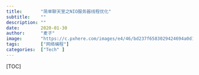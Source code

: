 ```yaml
---
title:       "简单聊天室之NIO服务器线程优化"
subtitle:    ""
description: ""
date:        2020-01-30
author:      "麦子"
image:       "https://c.pxhere.com/images/e4/46/bd237f6583029424694a0d16589b-1435053.jpg!d"
tags:        ["网络编程"]
categories:  ["Tech" ]
---
```


[TOC]

